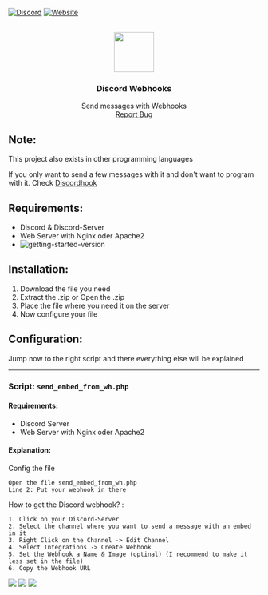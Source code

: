 <div id="top"></div>

[![Discord][discord-shield]][discord-url]
[![Website][website-shield]][website-url]


<br />
<div align="center">
  <a>
    <img src="images/logo.png" width="80" height="80">
  </a>

<h3 align="center">Discord Webhooks</h3>

  <p align="center">
    Send messages with Webhooks
    <br />
        <a href="https://github.com/reha-plutoz/discord-stuff/issues">Report Bug</a>
    </p>
</div>

## Note:

This project also exists in other programming languages

If you only want to send a few messages with it and don't want to program with it.
Check <a href="https://discohook.org/">Discordhook</a>

## Requirements:
* Discord & Discord-Server
* Web Server with Nginx oder Apache2
* ![getting-started-version]

## Installation:
1. Download the file you need
2. Extract the .zip or Open the .zip
3. Place the file where you need it on the server
4. Now configure your file

## Configuration:
Jump now to the right script and there everything else will be explained

---
### Script: ```send_embed_from_wh.php```

#### Requirements:
* Discord Server
* Web Server with Nginx oder Apache2

#### Explanation:

Config the file
```
Open the file send_embed_from_wh.php
Line 2: Put your webhook in there
```

How to get the Discord webhook? :
```
1. Click on your Discord-Server
2. Select the channel where you want to send a message with an embed in it
3. Right Click on the Channel -> Edit Channel
4. Select Integrations -> Create Webhook
5. Set the Webhook a Name & Image (optinal) (I recommend to make it less set in the file)
6. Copy the Webhook URL
```

![](https://share-your-photo.com/img/78be873caa.png)
![](https://share-your-photo.com/img/2d502bc6d0.png)
![](https://share-your-photo.com/img/03e5dc7ba6.png)





[getting-started-version]: https://img.shields.io/badge/php-%3E%3D5.3.9-blue
[discord-shield]: https://img.shields.io/badge/-Discord-black.svg?style=for-the-badge&logo=discord&logoColor=white&colorB=555
[discord-url]: https://discord.plutoz.de
[website-shield]: https://img.shields.io/badge/-Website-black.svg?style=for-the-badge&logo=SmartThings&logoColor=white&colorB=555
[website-url]: https://plutoz.de